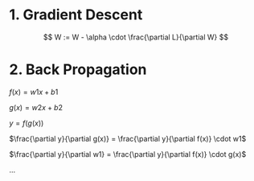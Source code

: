 # 1. Gradient Descent
$$ W := W - \alpha \cdot \frac{\partial L}{\partial W} $$

# 2. Back Propagation
$f(x) = w1x + b1$

$g(x) = w2x + b2$

$y = f(g(x))$

$\frac{\partial y}{\partial g(x)} = \frac{\partial y}{\partial f(x)} \cdot w1$

$\frac{\partial y}{\partial w1} = \frac{\partial y}{\partial f(x)} \cdot g(x)$

$...$
